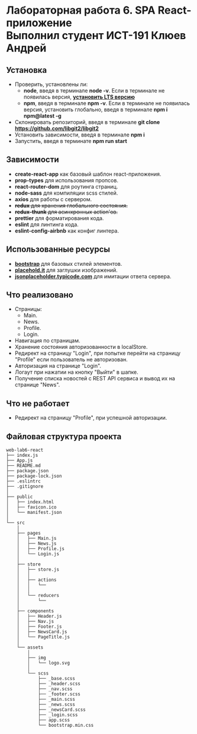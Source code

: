 # Лабораторная работа 6. SPA React-приложение<br>Выполнил студент ИСТ-191 Клюев Андрей

## Установка

- Проверить, установлены ли:
  - **node**, введя в терминале **node -v**. Если в терминале не появилась версия, **[установить LTS версию](https://nodejs.org)**
  - **npm**, введя в терминале **npm -v**. Если в терминале не появилась версия, установить глобально, введя в терминале **npm i npm@latest -g**
- Склонировать репозиторий, введя в терминале **git clone https://github.com/libgit2/libgit2**
- Установить зависимости, введя в терминале **npm i**
- Запустить, введя в терминате **npm run start**

## Зависимости

- **create-react-app** как базовый шаблон react-приложения.
- **prop-types** для использования пропсов.
- **react-router-dom** для роутинга страниц.
- **node-sass** для компиляции scss стилей.
- **axios** для работы с сервером.
- ~~**redux** для хранения глобального состояния.~~
- ~~**redux-thunk** для асинхронных action'ов.~~
- **prettier** для форматирования кода.
- **eslint** для линтинга кода.
- **eslint-config-airbnb** как конфиг линтера.

## Использованные ресурсы

- **[bootstrap](https://getbootstrap.com)** для базовых стилей элементов.
- **[placehold.it](https://placeholder.com)** для заглушки изображений.
- **[jsonplaceholder.typicode.com](http://jsonplaceholder.typicode.com)** для имитации ответа сервера.

## Что реализовано

- Страницы:
  - Main.
  - News.
  - Profile.
  - Login.
- Навигация по страницам.
- Хранение состояния авторизованности в localStore.
- Редирект на страницу "Login", при попытке перейти на страницу "Profile" если пользователь не авторизован.
- Авторизация на странице "Login".
- Логаут при нажатии на кнопку "Выйти" в шапке.
- Получение списка новостей с REST API сервиса и вывод их на странице "News".

## Что не работает

- Редирект на страницу "Profile", при успешной авторизации.

## Файловая структура проекта

```
web-lab6-react
├── index.js
├── App.js
├── README.md
├── package.json
├── package-lock.json
├── .eslintrc
├── .gitignore
│
├── public
│   ├── index.html
│   ├── favicon.ico
│   └── manifest.json
│
└── src
    │
    ├── pages
    │   ├── Main.js
    │   ├── News.js
    │   ├── Profile.js
    │   └── Login.js
    │
    ├── store
    │   ├── store.js
    │   │
    │   ├── actions
    │   │   └──
    │   │
    │   └── reducers
    │       └──
    │
    ├── components
    │   ├── Header.js
    │   ├── Nav.js
    │   ├── Footer.js
    │   ├── NewsCard.js
    │   └── PageTitle.js
    │
    └── assets
        │
        ├── img
        │   └── logo.svg
        │
        └── scss
            ├── _base.scss
            ├── _header.scss
            ├── _nav.scss
            ├── _footer.scss
            ├── _main.scss
            ├── _news.scss
            ├── _newsCard.scss
            ├── _login.scss
            ├── app.scss
            └── bootstrap.min.css
```
